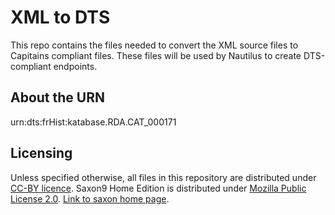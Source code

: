 # XML to DTS

This repo contains the files needed to convert the XML source files to Capitains compliant files. These files will be used by Nautilus to create DTS-compliant endpoints.


## About the URN



urn:dts:frHist:katabase.RDA.CAT_000171

## Licensing

Unless specified otherwise, all files in this repository are distributed under [CC-BY licence](https://creativecommons.org/licenses/by/4.0/deed.es).
Saxon9 Home Edition is distributed under [Mozilla Public License 2.0](https://www.mozilla.org/en-US/MPL/2.0/). [Link to saxon home page](http://saxon.sourceforge.net/). 
